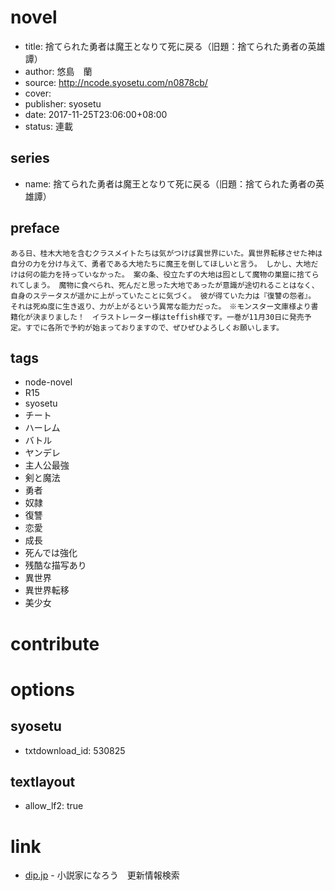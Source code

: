 # novel

- title: 捨てられた勇者は魔王となりて死に戻る（旧題：捨てられた勇者の英雄譚）
- author: 悠島　蘭
- source: http://ncode.syosetu.com/n0878cb/
- cover: 
- publisher: syosetu
- date: 2017-11-25T23:06:00+08:00
- status: 連載

## series

- name: 捨てられた勇者は魔王となりて死に戻る（旧題：捨てられた勇者の英雄譚）

## preface


```
ある日、桂木大地を含むクラスメイトたちは気がつけば異世界にいた。異世界転移させた神は自分の力を分け与えて、勇者である大地たちに魔王を倒してほしいと言う。 しかし、大地だけは何の能力を持っていなかった。 案の条、役立たずの大地は囮として魔物の巣窟に捨てられてしまう。 魔物に食べられ、死んだと思った大地であったが意識が途切れることはなく、自身のステータスが遥かに上がっていたことに気づく。 彼が得ていた力は『復讐の怨者』。 それは死ぬ度に生き返り、力が上がるという異常な能力だった。　※モンスター文庫様より書籍化が決まりました！　イラストレーター様はteffish様です。一巻が11月30日に発売予定。すでに各所で予約が始まっておりますので、ぜひぜひよろしくお願いします。
```

## tags

- node-novel
- R15
- syosetu
- チート
- ハーレム
- バトル
- ヤンデレ
- 主人公最強
- 剣と魔法
- 勇者
- 奴隷
- 復讐
- 恋愛
- 成長
- 死んでは強化
- 残酷な描写あり
- 異世界
- 異世界転移
- 美少女

# contribute


# options

## syosetu

- txtdownload_id: 530825

## textlayout

- allow_lf2: true

# link

- [dip.jp](https://narou.dip.jp/search.php?text=n0878cb&novel=all&genre=all&new_genre=all&length=0&down=0&up=100) - 小説家になろう　更新情報検索



